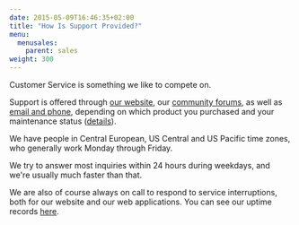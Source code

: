```yaml
---
date: 2015-05-09T16:46:35+02:00
title: "How Is Support Provided?"
menu:
  menusales:
    parent: sales
weight: 300
---
```


Customer Service is something we like to compete on.

Support is offered through [our website](/), our [community forums](http://forums.balsamiq.com/), as well as [email and phone](https://balsamiq.com/company#contact), depending on which product you purchased and your maintenance status ([details](/sales/maintenance/#when-does-my-maintenance-start-and-end)).

We have people in Central European, US Central and US Pacific time zones, who generally work Monday through Friday.

We try to answer most inquiries within 24 hours during weekdays, and we're usually much faster than that.

We are also of course always on call to respond to service interruptions, both for our website and our web applications. You can see our uptime records [here](http://stats.pingdom.com/dav3wniwmzif).